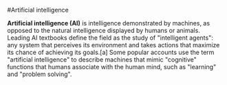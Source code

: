 #Artificial intelligence



**Artificial intelligence (AI)** is intelligence demonstrated by machines, as opposed to the natural intelligence displayed by humans or animals. Leading AI textbooks define the field as the study of "intelligent agents": any system that perceives its environment and takes actions that maximize its chance of achieving its goals.[a] Some popular accounts use the term "artificial intelligence" to describe machines that mimic "cognitive" functions that humans associate with the human mind, such as "learning" and "problem solving".